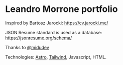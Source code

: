 # Leandro Morrone portfolio

Inspired by Bartosz Jarocki: https://cv.jarocki.me/

JSON Resume standard is used as a database: https://jsonresume.org/schema/

Thanks to [@midudev](https://www.youtube.com/@midulive)

Technologies: [Astro](https://astro.build/), [Tailwind](https://tailwindcss.com/), Javascript, HTML.